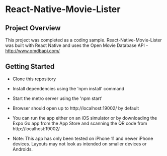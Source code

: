 React-Native-Movie-Lister
=========

## Project Overview
This project was completed as a coding sample. React-Native-Movie-Lister was built with React Native and uses the Open Movie Database API - http://www.omdbapi.com/

## Getting Started

- Clone this repository
- Install dependencies using the 'npm install' command
- Start the metro server using the 'npm start'
- Browser should open up to http://localhost:19002/ by default
- You can run the app either on an iOS simulator or by downloading the Expo Go app from the App Store and scanning the QR code from http://localhost:19002/

- Note: This app has only been tested on iPhone 11 and newer iPhone devices. Layouts may not look as intended on smaller devices or Androids.